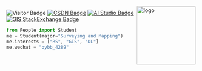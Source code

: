 
<img src="https://github-readme-stats.vercel.app/api?username=geoyee&show_icons=true" alt="logo" height="155" align="right" style="margin: 5px; margin-bottom:20px;" />

![Visitor Badge](https://visitor-badge.laobi.icu/badge?page_id=geoyee.geoyee&left_color=red&right_color=green&left_text=Hello%20Visitors)
[![CSDN Badge](https://img.shields.io/badge/CSDN-欧阳罢笔-orange)](https://blog.csdn.net/qq_39798423)
[![AI Studio Badge](https://img.shields.io/badge/AI%20Studio-geoyee-blue)](https://aistudio.baidu.com/aistudio/personalcenter/thirdview/1945)
[![GIS StackExchange Badge](https://img.shields.io/badge/GIS%20SE-geoyee-yellow)](https://gis.stackexchange.com/users/197065/geoyee)
``` python
from People import Student
me = Student(major="Surveying and Mapping")
me.interests = ["RS", "GIS", "DL"]
me.wechat = "oybb_4289"
```

<!--
**geoyee/geoyee** is a ✨ _special_ ✨ repository because its `README.md` (this file) appears on your GitHub profile.

Here are some ideas to get you started:

- 🔭 I’m currently working on ...
- 🌱 I’m currently learning ...
- 👯 I’m looking to collaborate on ...
- 🤔 I’m looking for help with ...
- 💬 Ask me about ...
- 📫 How to reach me: ...
- 😄 Pronouns: ...
- ⚡ Fun fact: ...
-->

<!--
![Top Langs](https://github-readme-stats.vercel.app/api/top-langs/?username=geoyee&theme=vue)
-->
